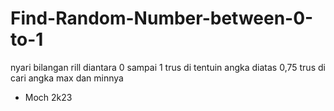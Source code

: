 # Find-Random-Number-between-0-to-1

nyari bilangan rill diantara 0 sampai 1
trus di tentuin angka diatas 0,75
trus di cari angka max dan minnya
- Moch 2k23
